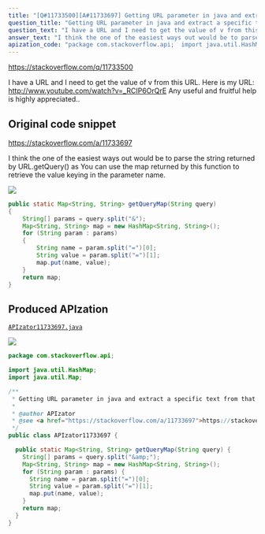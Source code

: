 ```yaml
---
title: "[Q#11733500][A#11733697] Getting URL parameter in java and extract a specific text from that URL"
question_title: "Getting URL parameter in java and extract a specific text from that URL"
question_text: "I have a URL and I need to get the value of v from this URL. Here is my URL: http://www.youtube.com/watch?v=_RCIP6OrQrE Any useful and fruitful help is highly appreciated.."
answer_text: "I think the one of the easiest ways out would be to parse the string returned by URL.getQuery() as You can use the map returned by this function to retrieve the value keying in the parameter name."
apization_code: "package com.stackoverflow.api;  import java.util.HashMap; import java.util.Map;  /**  * Getting URL parameter in java and extract a specific text from that URL  *  * @author APIzator  * @see <a href=\"https://stackoverflow.com/a/11733697\">https://stackoverflow.com/a/11733697</a>  */ public class APIzator11733697 {    public static Map<String, String> getQueryMap(String query) {     String[] params = query.split(\"&amp;\");     Map<String, String> map = new HashMap<String, String>();     for (String param : params) {       String name = param.split(\"=\")[0];       String value = param.split(\"=\")[1];       map.put(name, value);     }     return map;   } }"
---
```


https://stackoverflow.com/q/11733500

I have a URL and I need to get the value of v from this URL.
Here is my URL: http://www.youtube.com/watch?v=_RCIP6OrQrE
Any useful and fruitful help is highly appreciated..



## Original code snippet

https://stackoverflow.com/a/11733697

I think the one of the easiest ways out would be to parse the string returned by URL.getQuery() as
You can use the map returned by this function to retrieve the value keying in the parameter name.

<div class="code-logo"><img src="/stackoverflow.png" /></div>

```java
public static Map<String, String> getQueryMap(String query)  
{  
    String[] params = query.split("&");  
    Map<String, String> map = new HashMap<String, String>();  
    for (String param : params)  
    {  
        String name = param.split("=")[0];  
        String value = param.split("=")[1];  
        map.put(name, value);  
    }  
    return map;  
}
```

## Produced APIzation

[`APIzator11733697.java`](https://github.com/pasqualesalza/apization/raw/main/data/search/APIzator11733697.java)

<div class="code-logo"><img src="/apizator.png" /></div>

```java
package com.stackoverflow.api;

import java.util.HashMap;
import java.util.Map;

/**
 * Getting URL parameter in java and extract a specific text from that URL
 *
 * @author APIzator
 * @see <a href="https://stackoverflow.com/a/11733697">https://stackoverflow.com/a/11733697</a>
 */
public class APIzator11733697 {

  public static Map<String, String> getQueryMap(String query) {
    String[] params = query.split("&amp;");
    Map<String, String> map = new HashMap<String, String>();
    for (String param : params) {
      String name = param.split("=")[0];
      String value = param.split("=")[1];
      map.put(name, value);
    }
    return map;
  }
}

```